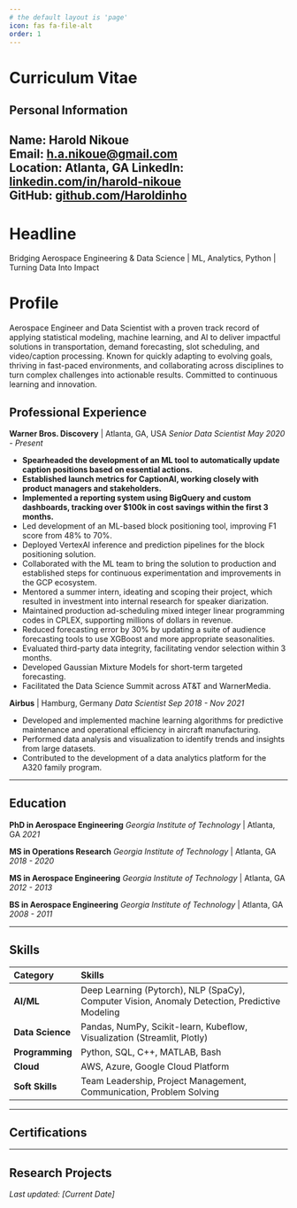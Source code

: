 ```yaml
---
# the default layout is 'page'
icon: fas fa-file-alt
order: 1
---
```



# Curriculum Vitae

## Personal Information
**Name:** Harold Nikoue  
**Email:** h.a.nikoue@gmail.com  
**Location:** Atlanta, GA 
**LinkedIn:** [linkedin.com/in/harold-nikoue](https://www.linkedin.com/in/harold-nikoue)  
**GitHub:** [github.com/Haroldinho](https://github.com/Haroldinho)
---
# Headline
Bridging Aerospace Engineering & Data Science | ML, Analytics, Python | Turning Data Into Impact


# Profile
Aerospace Engineer and Data Scientist with a proven track record of applying statistical modeling, machine learning, and AI to deliver impactful solutions in transportation, demand forecasting, slot scheduling, and video/caption processing. Known for quickly adapting to evolving goals, thriving in fast-paced environments, and collaborating across disciplines to turn complex challenges into actionable results. Committed to continuous learning and innovation.


## Professional Experience
**Warner Bros. Discovery** | Atlanta, GA, USA
*Senior Data Scientist*
*May 2020 - Present*

* **Spearheaded the development of an ML tool to automatically update caption positions based on essential actions.**
* **Established launch metrics for CaptionAI, working closely with product managers and stakeholders.**
* **Implemented a reporting system using BigQuery and custom dashboards, tracking over $100k in cost savings within the first 3 months.**
* Led development of an ML-based block positioning tool, improving F1 score from 48% to 70%.
* Deployed VertexAI inference and prediction pipelines for the block positioning solution.
* Collaborated with the ML team to bring the solution to production and established steps for continuous experimentation and improvements in the GCP ecosystem.
* Mentored a summer intern, ideating and scoping their project, which resulted in investment into internal research for speaker diarization.
* Maintained production ad-scheduling mixed integer linear programming codes in CPLEX, supporting millions of dollars in revenue.
* Reduced forecasting error by 30% by updating a suite of audience forecasting tools to use XGBoost and more appropriate seasonalities.
* Evaluated third-party data integrity, facilitating vendor selection within 3 months.
* Developed Gaussian Mixture Models for short-term targeted forecasting.
* Facilitated the Data Science Summit across AT&T and WarnerMedia.

**Airbus** | Hamburg, Germany
*Data Scientist*
*Sep 2018 - Nov 2021*

* Developed and implemented machine learning algorithms for predictive maintenance and operational efficiency in aircraft manufacturing.
* Performed data analysis and visualization to identify trends and insights from large datasets.
* Contributed to the development of a data analytics platform for the A320 family program.


---

## Education

**PhD in Aerospace Engineering**
*Georgia Institute of Technology* | Atlanta, GA
*2021*

**MS in Operations Research**
*Georgia Institute of Technology* | Atlanta, GA
*2018 - 2020*

**MS in Aerospace Engineering**
*Georgia Institute of Technology* | Atlanta, GA
*2012 - 2013*

**BS in Aerospace Engineering**
*Georgia Institute of Technology* | Atlanta, GA
*2008 - 2011*

---

## Skills

| Category | Skills |
| :--- | :--- |
| **AI/ML** | Deep Learning (Pytorch), NLP (SpaCy), Computer Vision, Anomaly Detection, Predictive Modeling |
| **Data Science** | Pandas, NumPy, Scikit-learn, Kubeflow, Visualization (Streamlit, Plotly) |
| **Programming**| Python, SQL, C++, MATLAB, Bash |
| **Cloud** | AWS, Azure, Google Cloud Platform |
| **Soft Skills** | Team Leadership, Project Management, Communication, Problem Solving |

---

## Certifications


---

## Research Projects



*Last updated: [Current Date]* 
